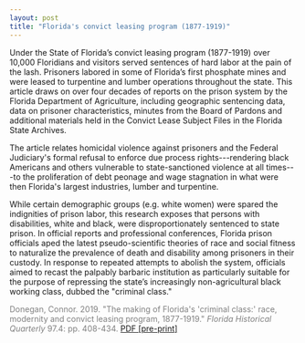 ```yaml
---
layout: post
title: "Florida's convict leasing program (1877-1919)"
---
```


Under the State of Florida’s convict leasing program (1877-1919) over 10,000 Floridians and visitors served sentences of hard labor at the pain of the lash. Prisoners labored in some of Florida’s first phosphate mines and were leased to turpentine and lumber operations throughout the state. This article draws on over four decades of reports on the prison system by the Florida Department of Agriculture, including geographic sentencing data, data on prisoner characteristics, minutes from the Board of Pardons and additional materials held in the Convict Lease Subject Files in the Florida State Archives.

The article relates homicidal violence against prisoners and the Federal Judiciary's formal refusal to enforce due process rights---rendering black Americans and others vulnerable to state-sanctioned violence at all times---to the proliferation of debt peonage and wage stagnation in what were then Florida's largest industries, lumber and turpentine.

While certain demographic groups (e.g. white women) were spared the indignities of prison labor, this research exposes that persons with disabilities, white and black, were disproportionately sentenced to state prison. In official reports and professional conferences, Florida prison officials aped the latest pseudo-scientific theories of race and social fitness to naturalize the prevalence of death and disability among prisoners in their custody. In response to repeated attempts to abolish the system, officials aimed to recast the palpably barbaric institution as particularly suitable for the purpose of repressing the state’s increasingly non-agricultural black working class, dubbed the "criminal class."

<p style="color:Gray">Donegan, Connor. 2019. "The making of Florida's 'criminal class:' race, modernity and convict leasing program, 1877-1919." <em>Florida Historical Quarterly</em> 97.4: pp. 408-434. <a href="https://osf.io/2wj7s" download>PDF [pre-print]</a></p>
